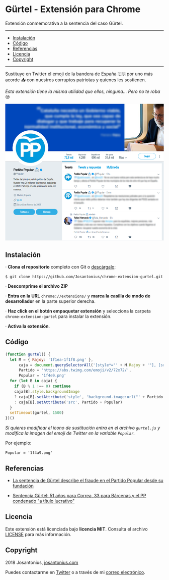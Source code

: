 # Gürtel - Extensión para Chrome

Extensión conmemorativa a la sentencia del caso Gürtel.

---

- [Instalación](#instalación)
- [Código](#codigo)
- [Referencias](#referencias)
- [Licencia](#licencia)
- [Copyright](#copyright)

---

Sustituye en Twitter el emoji de la bandera de España :es: por uno más acorde :inbox_tray: con nuestros corruptos patriotas y quienes les sostienen. 

*Esta extensión tiene la misma utilidad que ellos, ninguna... Pero no te roba* :unamused:

<p align="center">
  <a href="assets/pp-gurtel.png" title="Después de la modificación">
    <img src="assets/pp-gurtel.png">
  </a>
</p>

## Instalación 

· **Clona el repositorio** completo con Git o [descárgalo](https://github.com/Josantonius/chrome-extension-gurtel/archive/master.zip):

    $ git clone https://github.com/Josantonius/chrome-extension-gurtel.git

· **Descomprime el archivo ZIP**

· **Entra en la URL** `chrome://extensions/` y **marca la casilla de modo de desarrollador** en la parte superior derecha.

· **Haz click en el botón empaquetar extensión** y selecciona la carpeta `chrome-extension-gurtel` para instalar la extensión.

· **Activa la extensión**.

## Código

```javascript
(function gurtel() {
  let M = { Rajoy: '1f1ea-1f1f8.png' },
      caja = document.querySelectorAll('[style*="' + M.Rajoy + '"], [src*="' + M.Rajoy + '"]')
      Partido = 'https://abs.twimg.com/emoji/v2/72x72/',
      Popular = '1f4e9.png'
  for (let B in caja) {
    if (B % 1 !== 0) continue
    caja[B].style.backgroundImage
    ? caja[B].setAttribute('style', 'background-image:url("' + Partido + Popular + '")')
    : caja[B].setAttribute('src', Partido + Popular)
  }
  setTimeout(gurtel, 1500)
})()
```

*Si quieres modificar el icono de sustitución entra en el archivo `gurtel.js` y modifica la imagen del emoji de Twitter en la variable `Ṕopular`.*

Por ejemplo:

    Popular = '1f4a9.png'

## Referencias 

- [La sentencia de Gürtel describe el fraude en el Partido Popular desde su fundación](https://www.eldiario.es/politica/sentencia-Gurtel-Partido-Popular-fundacion_0_774823627.html)

- [Sentencia Gürtel: 51 años para Correa, 33 para Bárcenas y el PP condenado "a título lucrativo"](https://www.eldiario.es/politica/Audiencia-Nacional-Correa-Barcenas_0_774472885.html)

## Licencia

Este extensión está licenciada bajo **licencia MIT**. Consulta el archivo [LICENSE](LICENSE) para más información.

## Copyright

2018 Josantonius, [josantonius.com](https://josantonius.com/)

Puedes contactarme en [Twitter](https://twitter.com/Josantonius) o a través de mi [correo electrónico](mailto:hello@josantonius.com).